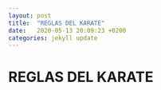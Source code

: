 ```yaml
---
layout: post
title:  "REGLAS DEL KARATE"
date:   2020-05-13 20:09:23 +0200
categories: jekyll update
---
```


# REGLAS DEL KARATE
